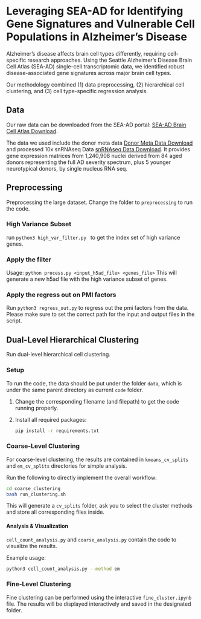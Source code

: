 # Leveraging SEA-AD for Identifying Gene Signatures and Vulnerable Cell Populations in Alzheimer’s Disease

Alzheimer’s disease affects brain cell types differently, requiring cell-specific
research approaches. Using the Seattle Alzheimer’s Disease Brain Cell Atlas
(SEA-AD) single-cell transcriptomic data, we identified robust disease-associated gene signatures across major brain cell types. 

Our methodology combined (1) data preprocessing, (2) hierarchical cell clustering, and (3) cell type-specific regression analysis.



## Data

Our raw data can be downloaded from the SEA-AD portal: [SEA-AD Brain Cell Atlas Download](https://portal.brain-map.org/explore/seattle-alzheimers-disease/seattle-alzheimers-disease-brain-cell-atlas-download?edit&language=en).

The data we used include the donor meta data [Donor Meta Data Download](https://brainmapportal-live-4cc80a57cd6e400d854-f7fdcae.divio-media.net/filer_public/b4/c7/b4c727e1-ede1-4c61-b2ee-bf1ae4a3ef68/sea-ad_cohort_donor_metadata_072524.xlsx) and processed 10x snRNAseq Data [snRNAseq Data Download](https://sea-ad-single-cell-profiling.s3.amazonaws.com/index.html#MTG/RNAseq/). It provides gene expression matrices from 1,240,908 nuclei derived from 84 aged donors representing the full AD severity spectrum, plus 5 younger neurotypical donors, by single nucleus RNA seq. 



## Preprocessing

Preprocessing the large dataset. Change the folder to `preprocessing` to run the code.

### High Variance Subset

run `python3 high_var_filter.py ` to get the index set of high variance genes.

### Apply the filter

Usage: `python process.py <input_h5ad_file> <genes_file>`
This will generate a new h5ad file with the high variance subset of genes.

### Apply the regress out on PMI factors

Run `python3 regress_out.py` to regress out the pmi factors from the data.
Please make sure to set the correct path for the input and output files in the script.



## Dual-Level Hierarchical Clustering

Run dual-level hierarchical cell clustering.

### Setup

To run the code, the data should be put under the folder `data`, which is under the same parent directory as current `code` folder.

1. Change the corresponding filename (and filepath) to get the code running properly.

2. Install all required packages:

   ```bash
   pip install -r requirements.txt
   ```

### Coarse-Level Clustering

For coarse-level clustering, the results are contained in `kmeans_cv_splits` and `em_cv_splits` directories for simple analysis.

Run the following to directly implement the overall workflow:

```bash
cd coarse_clustering
bash run_clustering.sh
```

This will generate a `cv_splits` folder, ask you to select the cluster methods and store all corresponding files inside. 

#### Analysis & Visualization

`cell_count_analysis.py` and `coarse_analysis.py` contain the code to visualize the results.

Example usage:

```bash
python3 cell_count_analysis.py --method em
```

### Fine-Level Clustering

Fine clustering can be performed using the interactive `fine_cluster.ipynb` file. The results will be displayed interactively and saved in the designated folder.
